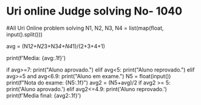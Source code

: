 # Uri online Judge solving No- 1040
#All Uri Online problem solving
N1, N2, N3, N4 = list(map(float, input().split()))

avg = (N1*2+N2*3+N3*4+N4*1)/(2+3+4+1)

print(f'Media: {avg:.1f}')

if avg>=7:
    print("Aluno aprovado.")
elif avg<5:
   print("Aluno reprovado.")
elif avg>=5 and avg<6.9:
   print("Aluno em exame.")
   N5 = float(input())
   print(f"Nota do exame: {N5:.1f}")
   avg2 = (N5+avg)/2
   if avg2 >= 5:
      print('Aluno aprovado.') 
   elif avg2<=4.9:
      print('Aluno reprovado.')
   print(f'Media final: {avg2:.1f}')
